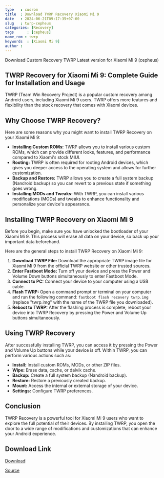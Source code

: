 ```yaml
---
type   : cusrom
title  : Download TWRP Recovery Xiaomi Mi 9
date   : 2024-06-21T09:17:35+07:00
slug   : twrp-cepheus
categories: [Recovery]
tags      : [cepheus]
name_rom : twrp
keywords  : [Xiaomi Mi 9]
author : 
---
```


Download Custom Recovery TWRP Latest version for Xiaomi Mi 9 (cepheus)

## TWRP Recovery for Xiaomi Mi 9: Complete Guide for Installation and Usage

TWRP (Team Win Recovery Project) is a popular custom recovery among Android users, including Xiaomi Mi 9 users. TWRP offers more features and flexibility than the stock recovery that comes with Xiaomi devices.

## Why Choose TWRP Recovery?

Here are some reasons why you might want to install TWRP Recovery on your Xiaomi Mi 9:

* **Installing Custom ROMs:** TWRP allows you to install various custom ROMs, which can provide different looks, features, and performance compared to Xiaomi's stock MIUI.
* **Rooting:** TWRP is often required for rooting Android devices, which gives you deeper access to the operating system and allows for further customization.
* **Backup and Restore:** TWRP allows you to create a full system backup (Nandroid backup) so you can revert to a previous state if something goes wrong.
* **Installing MODs and Tweaks:** With TWRP, you can install various modifications (MODs) and tweaks to enhance functionality and personalize your device's appearance.

## Installing TWRP Recovery on Xiaomi Mi 9

Before you begin, make sure you have unlocked the bootloader of your Xiaomi Mi 9. This process will erase all data on your device, so back up your important data beforehand.

Here are the general steps to install TWRP Recovery on Xiaomi Mi 9:

1. **Download TWRP File:** Download the appropriate TWRP image file for Xiaomi Mi 9 from the official TWRP website or other trusted sources.
2. **Enter Fastboot Mode:** Turn off your device and press the Power and Volume Down buttons simultaneously to enter Fastboot Mode.
3. **Connect to PC:** Connect your device to your computer using a USB cable.
4. **Flash TWRP:** Open a command prompt or terminal on your computer and run the following command: `fastboot flash recovery twrp.img` (replace "twrp.img" with the name of the TWRP file you downloaded).
5. **Reboot to TWRP:** After the flashing process is complete, reboot your device into TWRP Recovery by pressing the Power and Volume Up buttons simultaneously.

## Using TWRP Recovery

After successfully installing TWRP, you can access it by pressing the Power and Volume Up buttons while your device is off. Within TWRP, you can perform various actions such as:

* **Install:** Install custom ROMs, MODs, or other ZIP files.
* **Wipe:** Erase data, cache, or dalvik cache.
* **Backup:** Create a full system backup (Nandroid backup).
* **Restore:** Restore a previously created backup.
* **Mount:** Access the internal or external storage of your device.
* **Settings:** Configure TWRP preferences.

## Conclusion

TWRP Recovery is a powerful tool for Xiaomi Mi 9 users who want to explore the full potential of their devices. By installing TWRP, you open the door to a wide range of modifications and customizations that can enhance your Android experience.


## Download Link
[Download](https://dl.twrp.me/cepheus)

[Source](https://twrp.me/xiaomi/xiaomimi9.html)

